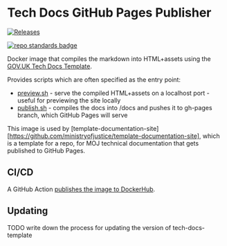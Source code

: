 # Tech Docs GitHub Pages Publisher

[![Releases](https://img.shields.io/github/release/ministryofjustice/tech-docs-github-pages-publisher/all.svg?style=flat-square)](https://github.com/ministryofjustice/tech-docs-github-pages-publisher/releases)

[![repo standards badge](https://img.shields.io/badge/dynamic/json?color=blue&style=for-the-badge&logo=github&label=MoJ%20Compliant&query=%24.data%5B%3F%28%40.name%20%3D%3D%20%22tech-docs-github-pages-publisher%22%29%5D.status&url=https%3A%2F%2Foperations-engineering-reports.cloud-platform.service.justice.gov.uk%2Fgithub_repositories)](https://operations-engineering-reports.cloud-platform.service.justice.gov.uk/github_repositories#tech-docs-github-pages-publisher "Link to report")

Docker image that compiles the markdown into HTML+assets using the [GOV.UK Tech Docs Template](https://github.com/alphagov/tech-docs-template).

Provides scripts which are often specified as the entry point:

* [preview.sh](publishing-scripts/preview.sh) - serve the compiled HTML+assets on a localhost port - useful for previewing the site locally
* [publish.sh](publishing-scripts/publish.sh) - compiles the docs into /docs and pushes it to gh-pages branch, which GitHub Pages will serve

This image is used by [template-documentation-site][https://github.com/ministryofjustice/template-documentation-site], which is a template for a repo, for MOJ technical documentation that gets published to GitHub Pages.

## CI/CD

A GitHub Action [publishes the image to DockerHub](.github/workflows/docker-hub.yml).

## Updating

TODO write down the process for updating the version of tech-docs-template
